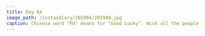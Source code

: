 ```yaml
---
title: Day 64
image_path: /instaxdiary/201904/201949.jpg
caption: Chinese word "FU" means for "Good Lucky". Wish all the people that suffered #coronavirus  will healthy and safe.
---
```


